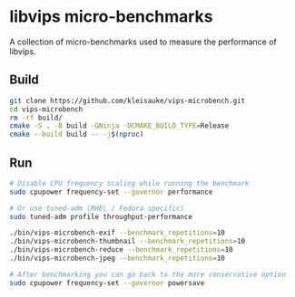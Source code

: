 # libvips micro-benchmarks

A collection of micro-benchmarks used to measure the performance of libvips.

## Build
```bash
git clone https://github.com/kleisauke/vips-microbench.git
cd vips-microbench
rm -rf build/
cmake -S . -B build -GNinja -DCMAKE_BUILD_TYPE=Release
cmake --build build -- -j$(nproc)
```

## Run
```bash
# Disable CPU frequency scaling while running the benchmark
sudo cpupower frequency-set --governor performance

# Or use tuned-adm (RHEL / Fedora specific)
sudo tuned-adm profile throughput-performance

./bin/vips-microbench-exif --benchmark_repetitions=10
./bin/vips-microbench-thumbnail --benchmark_repetitions=10
./bin/vips-microbench-reduce --benchmark_repetitions=10
./bin/vips-microbench-jpeg --benchmark_repetitions=10

# After benchmarking you can go back to the more conservative option
sudo cpupower frequency-set --governor powersave
```
